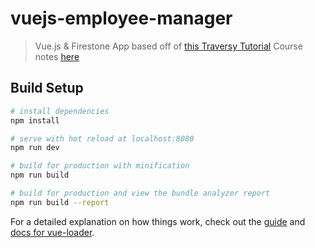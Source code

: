 # vuejs-employee-manager

> Vue.js & Firestone App based off of [this Traversy Tutorial](https://www.youtube.com/watch?v=sYNjEzcOTOs&index=1&list=PLillGF-RfqbYsOOycB67Raf9dwmL6Y31M)
> Course notes [here](https://docs.google.com/document/d/1Av1KFk4YSgFQgqhZb-MVm4uuYuVkIHpVpBB3vCIcZYI/edit)

## Build Setup

``` bash
# install dependencies
npm install

# serve with hot reload at localhost:8080
npm run dev

# build for production with minification
npm run build

# build for production and view the bundle analyzer report
npm run build --report
```

For a detailed explanation on how things work, check out the [guide](http://vuejs-templates.github.io/webpack/) and [docs for vue-loader](http://vuejs.github.io/vue-loader).
